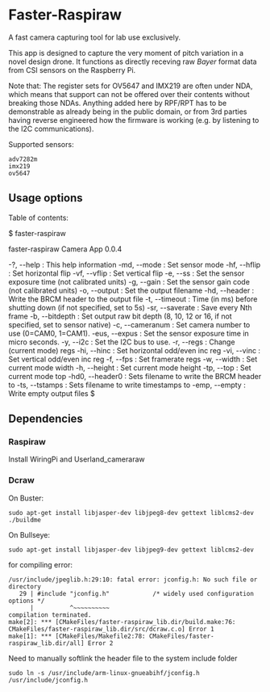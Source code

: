 # Faster-Raspiraw

A fast camera capturing tool for lab use exclusively.

This app is designed to capture the very moment of pitch variation in a novel design drone. It functions as directly receving raw *Bayer* format data from CSI sensors on the Raspberry Pi.

Note that: The register sets for OV5647 and IMX219 are often under NDA, which means that support can not be offered over their contents without breaking those NDAs. Anything added here by RPF/RPT has to be demonstrable as already being in the public domain, or from 3rd parties having reverse engineered how the firmware is working (e.g. by listening to the I2C communications).

Supported sensors:

	adv7282m
	imx219
	ov5647

## Usage options

Table of contents:

$ faster-raspiraw

faster-raspiraw Camera App 0.0.4

-?, --help	: This help information
-md, --mode	: Set sensor mode <mode>
-hf, --hflip	: Set horizontal flip
-vf, --vflip	: Set vertical flip
-e, --ss	: Set the sensor exposure time (not calibrated units)
-g, --gain	: Set the sensor gain code (not calibrated units)
-o, --output	: Set the output filename
-hd, --header	: Write the BRCM header to the output file
-t, --timeout	: Time (in ms) before shutting down (if not specified, set to 5s)
-sr, --saverate	: Save every Nth frame
-b, --bitdepth	: Set output raw bit depth (8, 10, 12 or 16, if not specified, set to sensor native)
-c, --cameranum	: Set camera number to use (0=CAM0, 1=CAM1).
-eus, --expus	: Set the sensor exposure time in micro seconds.
-y, --i2c	: Set the I2C bus to use.
-r, --regs	: Change (current mode) regs
-hi, --hinc	: Set horizontal odd/even inc reg
-vi, --vinc	: Set vertical odd/even inc reg
-f, --fps	: Set framerate regs
-w, --width	: Set current mode width
-h, --height	: Set current mode height
-tp, --top	: Set current mode top
-hd0, --header0	: Sets filename to write the BRCM header to
-ts, --tstamps	: Sets filename to write timestamps to
-emp, --empty	: Write empty output files
$






## Dependencies

### Raspiraw
Install WiringPi and Userland_cameraraw

### Dcraw
On Buster:
```
sudo apt-get install libjasper-dev libjpeg8-dev gettext liblcms2-dev
./buildme
```
On Bullseye:
```
sudo apt-get install libjasper-dev libjpeg9-dev gettext liblcms2-dev
```



for compiling error:

```
/usr/include/jpeglib.h:29:10: fatal error: jconfig.h: No such file or directory
   29 | #include "jconfig.h"            /* widely used configuration options */
      |          ^~~~~~~~~~~
compilation terminated.
make[2]: *** [CMakeFiles/faster-raspiraw_lib.dir/build.make:76: CMakeFiles/faster-raspiraw_lib.dir/src/dcraw.c.o] Error 1
make[1]: *** [CMakeFiles/Makefile2:78: CMakeFiles/faster-raspiraw_lib.dir/all] Error 2
```

Need to manually softlink the header file to the system include folder
```
sudo ln -s /usr/include/arm-linux-gnueabihf/jconfig.h /usr/include/jconfig.h
```